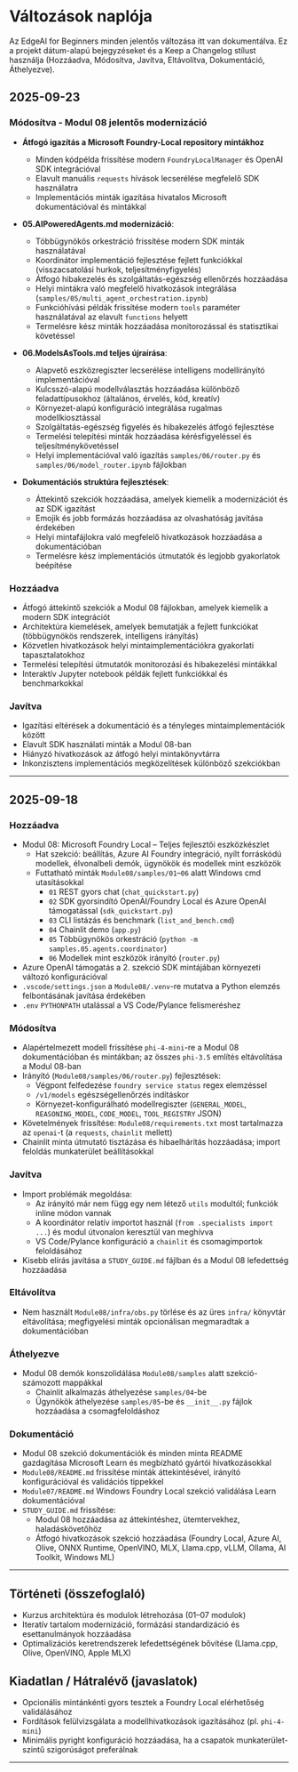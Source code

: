 <!--
CO_OP_TRANSLATOR_METADATA:
{
  "original_hash": "906e890232c6c2e1dac4cccfeb449acd",
  "translation_date": "2025-09-25T01:05:52+00:00",
  "source_file": "CHANGELOG.md",
  "language_code": "hu"
}
-->
# Változások naplója

Az EdgeAI for Beginners minden jelentős változása itt van dokumentálva. Ez a projekt dátum-alapú bejegyzéseket és a Keep a Changelog stílust használja (Hozzáadva, Módosítva, Javítva, Eltávolítva, Dokumentáció, Áthelyezve).

## 2025-09-23

### Módosítva - Modul 08 jelentős modernizáció
- **Átfogó igazítás a Microsoft Foundry-Local repository mintákhoz**
  - Minden kódpélda frissítése modern `FoundryLocalManager` és OpenAI SDK integrációval
  - Elavult manuális `requests` hívások lecserélése megfelelő SDK használatra
  - Implementációs minták igazítása hivatalos Microsoft dokumentációval és mintákkal

- **05.AIPoweredAgents.md modernizáció**:
  - Többügynökös orkestráció frissítése modern SDK minták használatával
  - Koordinátor implementáció fejlesztése fejlett funkciókkal (visszacsatolási hurkok, teljesítményfigyelés)
  - Átfogó hibakezelés és szolgáltatás-egészség ellenőrzés hozzáadása
  - Helyi mintákra való megfelelő hivatkozások integrálása (`samples/05/multi_agent_orchestration.ipynb`)
  - Funkcióhívási példák frissítése modern `tools` paraméter használatával az elavult `functions` helyett
  - Termelésre kész minták hozzáadása monitorozással és statisztikai követéssel

- **06.ModelsAsTools.md teljes újraírása**:
  - Alapvető eszközregiszter lecserélése intelligens modellirányító implementációval
  - Kulcsszó-alapú modellválasztás hozzáadása különböző feladattípusokhoz (általános, érvelés, kód, kreatív)
  - Környezet-alapú konfiguráció integrálása rugalmas modellkiosztással
  - Szolgáltatás-egészség figyelés és hibakezelés átfogó fejlesztése
  - Termelési telepítési minták hozzáadása kérésfigyeléssel és teljesítménykövetéssel
  - Helyi implementációval való igazítás `samples/06/router.py` és `samples/06/model_router.ipynb` fájlokban

- **Dokumentációs struktúra fejlesztések**:
  - Áttekintő szekciók hozzáadása, amelyek kiemelik a modernizációt és az SDK igazítást
  - Emojik és jobb formázás hozzáadása az olvashatóság javítása érdekében
  - Helyi mintafájlokra való megfelelő hivatkozások hozzáadása a dokumentációban
  - Termelésre kész implementációs útmutatók és legjobb gyakorlatok beépítése

### Hozzáadva
- Átfogó áttekintő szekciók a Modul 08 fájlokban, amelyek kiemelik a modern SDK integrációt
- Architektúra kiemelések, amelyek bemutatják a fejlett funkciókat (többügynökös rendszerek, intelligens irányítás)
- Közvetlen hivatkozások helyi mintaimplementációkra gyakorlati tapasztalatokhoz
- Termelési telepítési útmutatók monitorozási és hibakezelési mintákkal
- Interaktív Jupyter notebook példák fejlett funkciókkal és benchmarkokkal

### Javítva
- Igazítási eltérések a dokumentáció és a tényleges mintaimplementációk között
- Elavult SDK használati minták a Modul 08-ban
- Hiányzó hivatkozások az átfogó helyi mintakönyvtárra
- Inkonzisztens implementációs megközelítések különböző szekciókban

---

## 2025-09-18

### Hozzáadva
- Modul 08: Microsoft Foundry Local – Teljes fejlesztői eszközkészlet
  - Hat szekció: beállítás, Azure AI Foundry integráció, nyílt forráskódú modellek, élvonalbeli demók, ügynökök és modellek mint eszközök
  - Futtatható minták `Module08/samples/01`–`06` alatt Windows cmd utasításokkal
    - `01` REST gyors chat (`chat_quickstart.py`)
    - `02` SDK gyorsindító OpenAI/Foundry Local és Azure OpenAI támogatással (`sdk_quickstart.py`)
    - `03` CLI listázás és benchmark (`list_and_bench.cmd`)
    - `04` Chainlit demo (`app.py`)
    - `05` Többügynökös orkestráció (`python -m samples.05.agents.coordinator`)
    - `06` Modellek mint eszközök irányító (`router.py`)
- Azure OpenAI támogatás a 2. szekció SDK mintájában környezeti változó konfigurációval
- `.vscode/settings.json` a `Module08/.venv`-re mutatva a Python elemzés felbontásának javítása érdekében
- `.env` `PYTHONPATH` utalással a VS Code/Pylance felismeréshez

### Módosítva
- Alapértelmezett modell frissítése `phi-4-mini`-re a Modul 08 dokumentációban és mintákban; az összes `phi-3.5` említés eltávolítása a Modul 08-ban
- Irányító (`Module08/samples/06/router.py`) fejlesztések:
  - Végpont felfedezése `foundry service status` regex elemzéssel
  - `/v1/models` egészségellenőrzés indításkor
  - Környezet-konfigurálható modellregiszter (`GENERAL_MODEL`, `REASONING_MODEL`, `CODE_MODEL`, `TOOL_REGISTRY` JSON)
- Követelmények frissítése: `Module08/requirements.txt` most tartalmazza az `openai`-t (a `requests`, `chainlit` mellett)
- Chainlit minta útmutató tisztázása és hibaelhárítás hozzáadása; import feloldás munkaterület beállításokkal

### Javítva
- Import problémák megoldása:
  - Az irányító már nem függ egy nem létező `utils` modultól; funkciók inline módon vannak
  - A koordinátor relatív importot használ (`from .specialists import ...`) és modul útvonalon keresztül van meghívva
  - VS Code/Pylance konfiguráció a `chainlit` és csomagimportok feloldásához
- Kisebb elírás javítása a `STUDY_GUIDE.md` fájlban és a Modul 08 lefedettség hozzáadása

### Eltávolítva
- Nem használt `Module08/infra/obs.py` törlése és az üres `infra/` könyvtár eltávolítása; megfigyelési minták opcionálisan megmaradtak a dokumentációban

### Áthelyezve
- Modul 08 demók konszolidálása `Module08/samples` alatt szekció-számozott mappákkal
  - Chainlit alkalmazás áthelyezése `samples/04`-be
  - Ügynökök áthelyezése `samples/05`-be és `__init__.py` fájlok hozzáadása a csomagfeloldáshoz

### Dokumentáció
- Modul 08 szekció dokumentációk és minden minta README gazdagítása Microsoft Learn és megbízható gyártói hivatkozásokkal
- `Module08/README.md` frissítése minták áttekintésével, irányító konfigurációval és validációs tippekkel
- `Module07/README.md` Windows Foundry Local szekció validálása Learn dokumentációval
- `STUDY_GUIDE.md` frissítése:
  - Modul 08 hozzáadása az áttekintéshez, ütemtervekhez, haladáskövetőhöz
  - Átfogó hivatkozások szekció hozzáadása (Foundry Local, Azure AI, Olive, ONNX Runtime, OpenVINO, MLX, Llama.cpp, vLLM, Ollama, AI Toolkit, Windows ML)

---

## Történeti (összefoglaló)
- Kurzus architektúra és modulok létrehozása (01–07 modulok)
- Iteratív tartalom modernizáció, formázási standardizáció és esettanulmányok hozzáadása
- Optimalizációs keretrendszerek lefedettségének bővítése (Llama.cpp, Olive, OpenVINO, Apple MLX)

## Kiadatlan / Hátralévő (javaslatok)
- Opcionális mintánkénti gyors tesztek a Foundry Local elérhetőség validálásához
- Fordítások felülvizsgálata a modellhivatkozások igazításához (pl. `phi-4-mini`)
- Minimális pyright konfiguráció hozzáadása, ha a csapatok munkaterület-szintű szigorúságot preferálnak

---


